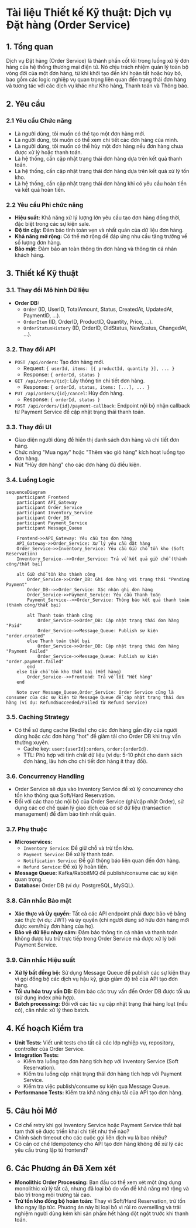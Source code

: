 # Tài liệu Thiết kế Kỹ thuật: Dịch vụ Đặt hàng (Order Service)

## 1. Tổng quan

Dịch vụ Đặt hàng (Order Service) là thành phần cốt lõi trong luồng xử lý đơn hàng của hệ thống thương mại điện tử. Nó chịu trách nhiệm quản lý toàn bộ vòng đời của một đơn hàng, từ khi khởi tạo đến khi hoàn tất hoặc hủy bỏ, bao gồm các logic nghiệp vụ quan trọng liên quan đến trạng thái đơn hàng và tương tác với các dịch vụ khác như Kho hàng, Thanh toán và Thông báo.

## 2. Yêu cầu

### 2.1 Yêu cầu Chức năng

*   Là người dùng, tôi muốn có thể tạo một đơn hàng mới.
*   Là người dùng, tôi muốn có thể xem chi tiết các đơn hàng của mình.
*   Là người dùng, tôi muốn có thể hủy một đơn hàng nếu đơn hàng chưa được xử lý hoặc thanh toán.
*   Là hệ thống, cần cập nhật trạng thái đơn hàng dựa trên kết quả thanh toán.
*   Là hệ thống, cần cập nhật trạng thái đơn hàng dựa trên kết quả xử lý tồn kho.
*   Là hệ thống, cần cập nhật trạng thái đơn hàng khi có yêu cầu hoàn tiền và kết quả hoàn tiền.

### 2.2 Yêu cầu Phi chức năng

*   **Hiệu suất:** Khả năng xử lý lượng lớn yêu cầu tạo đơn hàng đồng thời, đặc biệt trong các sự kiện sale.
*   **Độ tin cậy:** Đảm bảo tính toàn vẹn và nhất quán của dữ liệu đơn hàng.
*   **Khả năng mở rộng:** Có thể mở rộng để đáp ứng nhu cầu tăng trưởng về số lượng đơn hàng.
*   **Bảo mật:** Đảm bảo an toàn thông tin đơn hàng và thông tin cá nhân khách hàng.

## 3. Thiết kế Kỹ thuật

### 3.1. Thay đổi Mô hình Dữ liệu

*   **Order DB:**
    *   `Order` (ID, UserID, TotalAmount, Status, CreatedAt, UpdatedAt, PaymentID, ...).
    *   `OrderItem` (ID, OrderID, ProductID, Quantity, Price, ...).
    *   `OrderStatusHistory` (ID, OrderID, OldStatus, NewStatus, ChangedAt, ...).

### 3.2. Thay đổi API

*   `POST /api/orders`: Tạo đơn hàng mới.
    *   Request: `{ userId, items: [{ productId, quantity }], ... }`
    *   Response: `{ orderId, status }`
*   `GET /api/orders/{id}`: Lấy thông tin chi tiết đơn hàng.
    *   Response: `{ orderId, status, items: [...], ... }`
*   `PUT /api/orders/{id}/cancel`: Hủy đơn hàng.
    *   Response: `{ orderId, status }`
*   `POST /api/orders/{id}/payment-callback`: Endpoint nội bộ nhận callback từ Payment Service để cập nhật trạng thái thanh toán.

### 3.3. Thay đổi UI
*   Giao diện người dùng để hiển thị danh sách đơn hàng và chi tiết đơn hàng.
*   Chức năng "Mua ngay" hoặc "Thêm vào giỏ hàng" kích hoạt luồng tạo đơn hàng.
*   Nút "Hủy đơn hàng" cho các đơn hàng đủ điều kiện.

### 3.4. Luồng Logic

```mermaid
sequenceDiagram
    participant Frontend
    participant API_Gateway
    participant Order_Service
    participant Inventory_Service
    participant Order_DB
    participant Payment_Service
    participant Message_Queue

    Frontend->>API_Gateway: Yêu cầu tạo đơn hàng
    API_Gateway->>Order_Service: Xử lý yêu cầu đặt hàng
    Order_Service->>Inventory_Service: Yêu cầu Giữ chỗ tồn kho (Soft Reservation)
    Inventory_Service-->>Order_Service: Trả về kết quả giữ chỗ (thành công/thất bại)

    alt Giữ chỗ tồn kho thành công
        Order_Service->>Order_DB: Ghi đơn hàng với trạng thái "Pending Payment"
        Order_DB-->>Order_Service: Xác nhận ghi đơn hàng
        Order_Service->>Payment_Service: Yêu cầu Thanh toán
        Payment_Service-->>Order_Service: Thông báo kết quả thanh toán (thành công/thất bại)

        alt Thanh toán thành công
            Order_Service->>Order_DB: Cập nhật trạng thái đơn hàng "Paid"
            Order_Service->>Message_Queue: Publish sự kiện "order.created"
        else Thanh toán thất bại
            Order_Service->>Order_DB: Cập nhật trạng thái đơn hàng "Payment Failed"
            Order_Service->>Message_Queue: Publish sự kiện "order.payment.failed"
        end
    else Giữ chỗ tồn kho thất bại (Hết hàng)
        Order_Service-->>Frontend: Trả về lỗi "Hết hàng"
    end

    Note over Message_Queue,Order_Service: Order Service cũng là consumer của các sự kiện từ Message Queue để cập nhật trạng thái đơn hàng (ví dụ: RefundSucceeded/Failed từ Refund Service)
```

### 3.5. Caching Strategy

*   Có thể sử dụng cache (Redis) cho các đơn hàng gần đây của người dùng hoặc các đơn hàng "hot" để giảm tải cho Order DB khi truy vấn thường xuyên.
    *   Cache key: `user:{userId}:orders`, `order:{orderId}`.
    *   TTL: Phù hợp với tính chất dữ liệu (ví dụ: 5-10 phút cho danh sách đơn hàng, lâu hơn cho chi tiết đơn hàng ít thay đổi).

### 3.6. Concurrency Handling

*   Order Service sẽ dựa vào Inventory Service để xử lý concurrency cho tồn kho thông qua Soft/Hard Reservation.
*   Đối với các thao tác nội bộ của Order Service (ghi/cập nhật Order), sử dụng các cơ chế quản lý giao dịch của cơ sở dữ liệu (transaction management) để đảm bảo tính nhất quán.

### 3.7. Phụ thuộc

*   **Microservices:**
    *   `Inventory Service`: Để giữ chỗ và trừ tồn kho.
    *   `Payment Service`: Để xử lý thanh toán.
    *   `Notification Service`: Để gửi thông báo liên quan đến đơn hàng.
    *   `Refund Service`: Để xử lý hoàn tiền.
*   **Message Queue:** Kafka/RabbitMQ để publish/consume các sự kiện quan trọng.
*   **Database:** Order DB (ví dụ: PostgreSQL, MySQL).

### 3.8. Cân nhắc Bảo mật

*   **Xác thực và Ủy quyền:** Tất cả các API endpoint phải được bảo vệ bằng xác thực (ví dụ: JWT) và ủy quyền (chỉ người dùng sở hữu đơn hàng mới được xem/hủy đơn hàng của họ).
*   **Bảo vệ dữ liệu nhạy cảm:** Đảm bảo thông tin cá nhân và thanh toán không được lưu trữ trực tiếp trong Order Service mà được xử lý bởi Payment Service.

### 3.9. Cân nhắc Hiệu suất

*   **Xử lý bất đồng bộ:** Sử dụng Message Queue để publish các sự kiện thay vì gọi đồng bộ các dịch vụ hậu kỳ, giúp giảm độ trễ của API tạo đơn hàng.
*   **Tối ưu hóa truy vấn DB:** Đảm bảo các truy vấn đến Order DB được tối ưu (sử dụng index phù hợp).
*   **Batch processing:** Đối với các tác vụ cập nhật trạng thái hàng loạt (nếu có), cân nhắc xử lý theo batch.

## 4. Kế hoạch Kiểm tra

*   **Unit Tests:** Viết unit tests cho tất cả các lớp nghiệp vụ, repository, controller của Order Service.
*   **Integration Tests:**
    *   Kiểm tra luồng tạo đơn hàng tích hợp với Inventory Service (Soft Reservation).
    *   Kiểm tra luồng cập nhật trạng thái đơn hàng tích hợp với Payment Service.
    *   Kiểm tra việc publish/consume sự kiện qua Message Queue.
*   **Performance Tests:** Kiểm tra khả năng chịu tải của API tạo đơn hàng.

## 5. Câu hỏi Mở

*   Cơ chế retry khi gọi Inventory Service hoặc Payment Service thất bại tạm thời sẽ được triển khai chi tiết như thế nào?
*   Chính sách timeout cho các cuộc gọi liên dịch vụ là bao nhiêu?
*   Có cần cơ chế Idempotency cho API tạo đơn hàng không để xử lý các yêu cầu trùng lặp từ frontend?

## 6. Các Phương án Đã Xem xét

*   **Monolithic Order Processing:** Ban đầu có thể xem xét một ứng dụng monolithic xử lý tất cả, nhưng đã loại bỏ do vấn đề khả năng mở rộng và bảo trì trong môi trường tải cao.
*   **Trừ tồn kho đồng bộ hoàn toàn:** Thay vì Soft/Hard Reservation, trừ tồn kho ngay lập tức. Phương án này bị loại bỏ vì rủi ro overselling và trải nghiệm người dùng kém khi sản phẩm hết hàng đột ngột trước khi thanh toán.